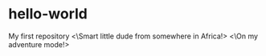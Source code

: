 # hello-world
My first repository
<\Smart little dude from somewhere in Africa!>
<\On my adventure mode!>
